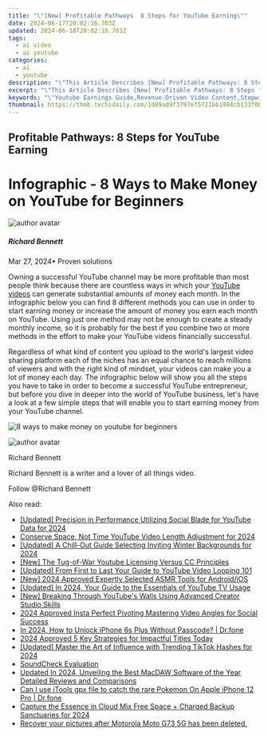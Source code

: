 ```yaml
---
title: "\"[New] Profitable Pathways  8 Steps for YouTube Earning\""
date: 2024-06-17T20:02:16.703Z
updated: 2024-06-18T20:02:16.703Z
tags:
  - ai video
  - ai youtube
categories:
  - ai
  - youtube
description: "\"This Article Describes [New] Profitable Pathways: 8 Steps for YouTube Earning\""
excerpt: "\"This Article Describes [New] Profitable Pathways: 8 Steps for YouTube Earning\""
keywords: "\"Youtube Earnings Guide,Revenue-Driven Video Content,Stepwise YouTube Monetization,Profitable Vid Creation,Online Income Via YouTube,Earning Strategies for Videos,YouTube Money Growth Steps\""
thumbnail: https://thmb.techidaily.com/1d89ad9f3797ef5721bb1984cb133f0b9a82053479b93a4aeb543f338378bede.jpg
---
```


## Profitable Pathways: 8 Steps for YouTube Earning

# Infographic - 8 Ways to Make Money on YouTube for Beginners

![author avatar](https://images.wondershare.com/filmora/article-images/richard-bennett.jpg)

##### Richard Bennett

 Mar 27, 2024• Proven solutions

Owning a successful YouTube channel may be more profitable than most people think because there are countless ways in which your [YouTube videos](https://tools.techidaily.com/wondershare/filmora/download/) can generate substantial amounts of money each month. In the infographic below you can find 8 different methods you can use in order to start earning money or increase the amount of money you earn each month on YouTube. Using just one method may not be enough to create a steady monthly income, so it is probably for the best if you combine two or more methods in the effort to make your YouTube videos financially successful.

Regardless of what kind of content you upload to the world's largest video sharing platform each of the niches has an equal chance to reach millions of viewers and with the right kind of mindset, your videos can make you a lot of money each day. The infographic below will show you all the steps you have to take in order to become a successful YouTube entrepreneur, but before you dive in deeper into the world of YouTube business, let's have a look at a few simple steps that will enable you to start earning money from your YouTube channel.

![8 ways to make money on youtube for beginners](https://filmora.wondershare.com/youtube-video-editing/8-ways-to-make-money-on-youtube-for-beginners.jpg)

![author avatar](https://images.wondershare.com/filmora/article-images/richard-bennett.jpg)

Richard Bennett

Richard Bennett is a writer and a lover of all things video.

Follow @Richard Bennett


<ins class="adsbygoogle"
     style="display:block"
     data-ad-format="autorelaxed"
     data-ad-client="ca-pub-7571918770474297"
     data-ad-slot="1223367746"></ins>



<ins class="adsbygoogle"
     style="display:block"
     data-ad-client="ca-pub-7571918770474297"
     data-ad-slot="8358498916"
     data-ad-format="auto"
     data-full-width-responsive="true"></ins>

<span class="atpl-alsoreadstyle">Also read:</span>
<div><ul>
<li><a href="https://youtube-lab.techidaily.com/ed-precision-in-performance-utilizing-social-blade-for-youtube-data-for-2024/"><u>[Updated] Precision in Performance  Utilizing Social Blade for YouTube Data for 2024</u></a></li>
<li><a href="https://youtube-lab.techidaily.com/rve-space-not-time-youtube-video-length-adjustment-for-2024/"><u>Conserve Space, Not Time  YouTube Video Length Adjustment for 2024</u></a></li>
<li><a href="https://youtube-lab.techidaily.com/ed-a-chill-out-guide-selecting-inviting-winter-backgrounds-for-2024/"><u>[Updated] A Chill-Out Guide  Selecting Inviting Winter Backgrounds for 2024</u></a></li>
<li><a href="https://youtube-lab.techidaily.com/he-tug-of-war-youtube-licensing-versus-cc-principles/"><u>[New] The Tug-of-War  Youtube Licensing Versus CC Principles</u></a></li>
<li><a href="https://youtube-lab.techidaily.com/ed-from-first-to-last-your-guide-to-youtube-video-looping-101/"><u>[Updated] From First to Last  Your Guide to YouTube Video Looping 101</u></a></li>
<li><a href="https://youtube-lab.techidaily.com/024-approved-expertly-selected-asmr-tools-for-androidios/"><u>[New] 2024 Approved  Expertly Selected ASMR Tools for Android/iOS</u></a></li>
<li><a href="https://youtube-lab.techidaily.com/ed-in-2024-your-guide-to-the-essentials-of-youtube-tv-usage/"><u>[Updated] In 2024, Your Guide to the Essentials of YouTube TV Usage</u></a></li>
<li><a href="https://youtube-lab.techidaily.com/reaking-through-youtubes-walls-using-advanced-creator-studio-skills/"><u>[New] Breaking Through YouTube's Walls Using Advanced Creator Studio Skills</u></a></li>
<li><a href="https://instagram-videos.techidaily.com/2024-approved-insta-perfect-pivoting-mastering-video-angles-for-social-success/"><u>2024 Approved  Insta Perfect Pivoting  Mastering Video Angles for Social Success</u></a></li>
<li><a href="https://iphone-unlock.techidaily.com/in-2024-how-to-unlock-iphone-6s-plus-without-passcode-drfone-by-drfone-ios/"><u>In 2024, How to Unlock iPhone 6s Plus Without Passcode? | Dr.fone</u></a></li>
<li><a href="https://extra-hints.techidaily.com/2024-approved-5-key-strategies-for-impactful-titles-today/"><u>2024 Approved  5 Key Strategies for Impactful Titles Today</u></a></li>
<li><a href="https://tiktok-videos.techidaily.com/updated-master-the-art-of-influence-with-trending-tiktok-hashes-for-2024/"><u>[Updated] Master the Art of Influence with Trending TikTok Hashes for 2024</u></a></li>
<li><a href="https://screen-video-capture.techidaily.com/soundcheck-evaluation/"><u>SoundCheck Evaluation</u></a></li>
<li><a href="https://sound-optimizing.techidaily.com/updated-in-2024-unveiling-the-best-macdaw-software-of-the-year-detailed-reviews-and-comparisons/"><u>Updated In 2024, Unveiling the Best MacDAW Software of the Year Detailed Reviews and Comparisons</u></a></li>
<li><a href="https://ios-pokemon-go.techidaily.com/can-i-use-itools-gpx-file-to-catch-the-rare-pokemon-on-apple-iphone-12-pro-drfone-by-drfone-virtual-ios/"><u>Can I use iTools gpx file to catch the rare Pokemon On Apple iPhone 12 Pro | Dr.fone</u></a></li>
<li><a href="https://extra-lessons.techidaily.com/capture-the-essence-in-cloud-mix-free-space-plus-charged-backup-sanctuaries-for-2024/"><u>Capture the Essence in Cloud  Mix Free Space + Charged Backup Sanctuaries for 2024</u></a></li>
<li><a href="https://review-topics.techidaily.com/recover-your-pictures-after-motorola-moto-g73-5g-has-been-deleted-by-fonelab-android-recover-pictures/"><u>Recover your pictures after Motorola Moto G73 5G has been deleted.</u></a></li>
</ul></div>
